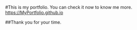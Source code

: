 #This is my portfolio.
You can check it now to know me more.
https://MyPortfolio.github.io

 ##Thank you for your time.

